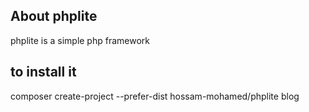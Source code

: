 ## About phplite

phplite is a simple php framework


## to install it

composer create-project --prefer-dist hossam-mohamed/phplite blog
